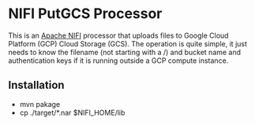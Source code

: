 # NIFI PutGCS Processor

This is an [Apache NIFI](https://nifi.apache.org/) processor that uploads files to Google Cloud Platform (GCP) Cloud Storage (GCS). The operation is quite simple, it just needs to know the filename (not starting with a /) and bucket name and authentication keys if it is running outside a GCP compute instance.

## Installation
* mvn pakage
* cp ./target/*.nar $NIFI_HOME/lib

